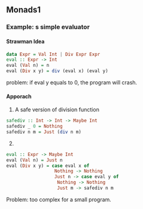 ## Monads1

### Example: s simple evaluator
#### Strawman Idea
```haskell
data Expr = Val Int | Div Expr Expr
eval :: Expr -> Int
eval (Val n) = n
eval (Div x y) = div (eval x) (eval y)
```
problem: if eval y equals to 0, the program will crash.

#### Apporach
1. A safe version of division function
```haskell
safediv :: Int -> Int -> Maybe Int
safediv _ 0 = Nothing
safediv n m = Just (div n m)
```

2. 
```haskell
eval :: Expr -> Maybe Int
eval (Val n) = Just n
eval (Div x y) = case eval x of 
                  Nothing -> Nothing
                  Just n -> case eval y of 
                   Nothing -> Nothing
                   Just m -> safediv n m
```
Problem: too complex for a small program.





